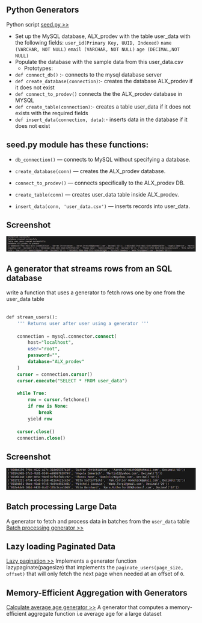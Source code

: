 ## Python Generators
Python script [seed.py >>](./seed.py)
- Set up the MySQL database, ALX_prodev with the table user_data with the following fields:
`user_id(Primary Key, UUID, Indexed)`
`name (VARCHAR, NOT NULL)`
`email (VARCHAR, NOT NULL)`
`age (DECIMAL,NOT NULL)`
- Populate the database with the sample data from this user_data.csv
  - Prototypes:
- `def connect_db()` :- connects to the mysql database server
- `def create_database(connection)`:- creates the database ALX_prodev if it does not exist
- `def connect_to_prodev()` connects the the ALX_prodev database in MYSQL
- `def create_table(connection)`:- creates a table user_data if it does not exists with the required fields
- `def insert_data(connection, data)`:- inserts data in the database if it does not exist

## seed.py module has these functions:
- `db_connection()` — connects to MySQL without specifying a database.

- `create_database(conn)` — creates the ALX_prodev database.

- `connect_to_prodev()` — connects specifically to the ALX_prodev DB.

- `create_table(conn)` — creates user_data table inside ALX_prodev.

- `insert_data(conn, 'user_data.csv')` — inserts records into user_data.

## Screenshot
![](./data.png)

## A generator that streams rows from an SQL database

write a function that uses a generator to fetch rows one by one from the user_data table

```SQL
  
def stream_users():
    ''' Returns user after user using a generator '''

    connection = mysql.connector.connect(
        host="localhost",
        user="root",
        password="",
        database="ALX_prodev"
    )
    cursor = connection.cursor()
    cursor.execute("SELECT * FROM user_data")

    while True:
        row = cursor.fetchone()
        if row is None:
            break
        yield row

    cursor.close()
    connection.close()
```

## Screenshot
![](./generator.png)

## Batch processing Large Data
A generator to fetch and process data in batches from the `user_data` table [Batch processing generator >>](./1-batch_processing.py)

## Lazy loading Paginated Data
[Lazy pagination >>](./2-lazy_paginate.py) Implements a generator function lazypaginate(pagesize) that implements the `paginate_users(page_size, offset)` that will only fetch the next page when needed at an offset of `0`.

## Memory-Efficient Aggregation with Generators
[Calculate average age generator >>](./4-stream_ages.py) A generator that computes a memory-efficient aggregate function i.e average age for a large dataset


